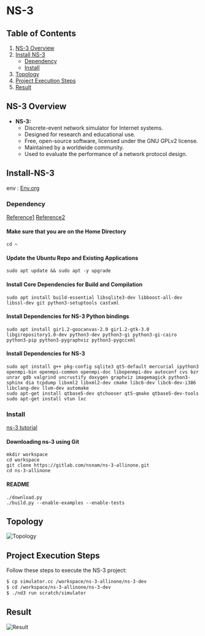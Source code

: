 # NS-3 

## Table of Contents
1. [NS-3 Overview](#NS-3-Overview)
2. [Install NS-3](#Install-NS-3)
   - [Dependency](#Dependency)
   - [Install](#Install)
4. [Topology](#Topology)
5. [Project Execution Steps](#Project-Execution-Steps)
6. [Result](#Result)


## NS-3 Overview
- **NS-3:**
  - Discrete-event network simulator for Internet systems.
  - Designed for research and educational use.
  - Free, open-source software, licensed under the GNU GPLv2 license.
  - Maintained by a worldwide community.
  - Used to evaluate the performance of a network protocol design.

## Install-NS-3
env : [Env.org](https://nycu1-my.sharepoint.com/:u:/g/personal/khjhs102109_en09_m365_nycu_edu_tw/Ef3DNpw98mNGjvO_GQgW3A4B1Pv0hBU-ZLG-JABEwB5NFQ?e=gytu2v)

### Dependency
[Reference1](https://karimmd.github.io/post/tutorial/ns3_installation/)
[Reference2](https://hackmd.io/@tomorrow3h/ns3)
#### Make sure that you are on the Home Directory
``` shellscript=
cd ~
```
#### Update the Ubuntu Repo and Existing Applications
``` shellscript=
sudo apt update && sudo apt -y upgrade
```
#### Install Core Dependencies for Build and Compilation
``` shellscript=
sudo apt install build-essential libsqlite3-dev libboost-all-dev libssl-dev git python3-setuptools castxml
```
#### Install Dependencies for NS-3 Python bindings
``` shellscript=
sudo apt install gir1.2-goocanvas-2.0 gir1.2-gtk-3.0 libgirepository1.0-dev python3-dev python3-gi python3-gi-cairo python3-pip python3-pygraphviz python3-pygccxml
```
#### Install Dependencies for NS-3
``` shellscript=
sudo apt install g++ pkg-config sqlite3 qt5-default mercurial ipython3 openmpi-bin openmpi-common openmpi-doc libopenmpi-dev autoconf cvs bzr unrar gdb valgrind uncrustify doxygen graphviz imagemagick python3-sphinx dia tcpdump libxml2 libxml2-dev cmake libc6-dev libc6-dev-i386 libclang-dev llvm-dev automake
sudo apt-get install qtbase5-dev qtchooser qt5-qmake qtbase5-dev-tools
sudo apt-get install vtun lxc
```

### Install
[ns-3 tutorial](https://www.nsnam.org/docs/tutorial/html/getting-started.html#downloading-ns-3-using-git)
#### Downloading ns-3 using Git
``` shellscript=
mkdir workspace
cd workspace
git clone https://gitlab.com/nsnam/ns-3-allinone.git
cd ns-3-allinone
```
#### README
``` shellscript=
./download.py
./build.py --enable-examples --enable-tests
```

## Topology
![Topology](https://github.com/Lewis-panda/Network-Simulator-with-Ns-3/assets/116704255/390b032d-23c1-4861-97bc-c4170c6db24b)



## Project Execution Steps
Follow these steps to execute the NS-3 project:
```bash
$ cp simulator.cc /workspace/ns-3-allinone/ns-3-dev
$ cd /workspace/ns-3-allinone/ns-3-dev
$ ./nd3 run scratch/simulator
```

## Result
![Result](https://github.com/Lewis-panda/Network-Simulator-with-Ns-3/assets/116704255/6d4e56a2-9c8e-4c2d-878d-d437bc0268f9)




